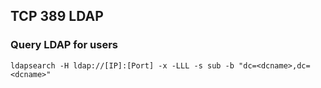 ## TCP 389 LDAP

### Query LDAP for users
`ldapsearch -H ldap://[IP]:[Port] -x -LLL -s sub -b "dc=<dcname>,dc=<dcname>"`
